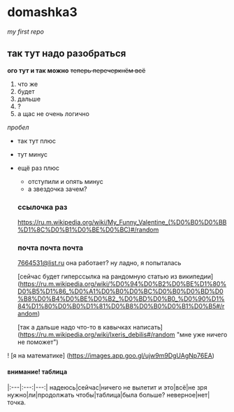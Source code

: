 # domashka3
*my first repo*
## так тут надо разобраться
**ого тут и так можно**
~~теперь перечеркнём всё~~
1. что же
2. будет
3. дальше
4. ? 
1. а щас не очень логично

*пробел*

+ так тут плюс
- тут минус
+ ещё раз плюс
  - отступили и опять минус
  * а звездочка зачем? 
  
  ### ссылочка раз 
  https://ru.m.wikipedia.org/wiki/My_Funny_Valentine_(%D0%B0%D0%BB%D1%8C%D0%B1%D0%BE%D0%BC)#/random
  ### почта почта почта 
  7664531@list.ru
  она работает? 
  ну ладно, я попыталась
  
  [сейчас будет гиперссылка на рандомную статью из википедии] (https://ru.m.wikipedia.org/wiki/%D0%94%D0%B2%D0%BE%D1%80%D0%B5%D1%86_%D0%A1%D0%B0%D0%BC%D0%B0%D0%BD%D0%B8%D0%B4%D0%BE%D0%B2_%D0%BD%D0%B0_%D0%90%D1%84%D1%80%D0%B0%D1%81%D0%B8%D0%B0%D0%B1%D0%B5#/random) 
  
  [так а дальше надо что-то в кавычках написать] (https://ru.m.wikipedia.org/wiki/Ixeris_debilis#/random "мне уже ничего не поможет") 
  
 ! [я на математике] (https://images.app.goo.gl/ujw9m9DgUAgNp76EA) 
 
 #### внимание! таблица
 
 |:---|:---:|---:|
 надеюсь|сейчас|ничего не вылетит
 и это|всё|не зря
 нужно|ли|продолжать
 чтобы|таблица|была больше? 
 неверное|нет|точка. 
